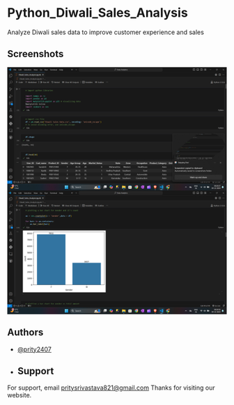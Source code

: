 # Python_Diwali_Sales_Analysis
 Analyze Diwali sales data to improve customer experience and sales


 ## Screenshots

<img align="center" src="Diwali_sales.png" width="1200" >
 <img align="center" src="Diwali_Sales_graph.png" width="1200" >

## Authors

- [@prity2407](https://github.com/prity2407)

- ## Support

For support, email pritysrivastava821@gmail.com 
Thanks for visiting our website. 
